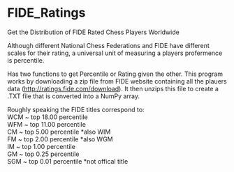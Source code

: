 # FIDE_Ratings
Get the Distribution of FIDE Rated Chess Players Worldwide

Although different National Chess Federations and FIDE have different scales for their rating, a universal unit of measuring a players profermence is percentile.

Has two functions to get Percentile or Rating given the other. This program works by downloading a zip file from FIDE website containing
all the plauers data (http://ratings.fide.com/download). It then unzips this file to create a .TXT file that is converted into a NumPy array.

Roughly speaking the FIDE titles correspond to:  
WCM	~ top 18.00 percentile  
WFM	~ top 11.00 percentile  
CM	~ top  5.00 percentile *also WIM  
FM  ~ top  2.00 percentile *also WGM  
IM  ~ top  1.00 percentile  
GM  ~ top  0.25 percentile   
SGM ~ top  0.01 percentile *not offical title  
